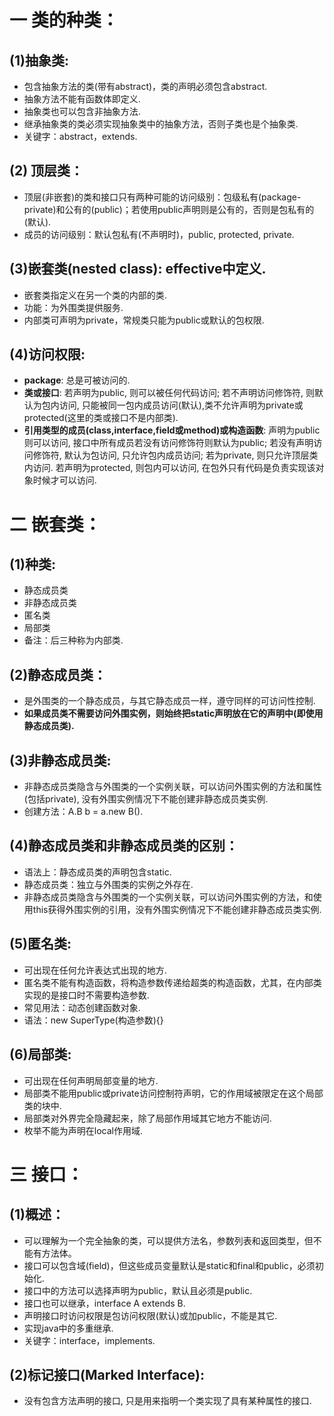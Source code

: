 # 一 类的种类： 
## (1)抽象类: 
- 包含抽象方法的类(带有abstract)，类的声明必须包含abstract.
- 抽象方法不能有函数体即定义.
- 抽象类也可以包含非抽象方法.
- 继承抽象类的类必须实现抽象类中的抽象方法，否则子类也是个抽象类.
- 关键字：abstract，extends.

## (2) 顶层类：
- 顶层(非嵌套)的类和接口只有两种可能的访问级别：包级私有(package-private)和公有的(public)；若使用public声明则是公有的，否则是包私有的(默认).
- 成员的访问级别：默认包私有(不声明时)，public, protected, private.

## (3)嵌套类(nested class): effective中定义.
- 嵌套类指定义在另一个类的内部的类.
- 功能：为外围类提供服务.
- 内部类可声明为private，常规类只能为public或默认的包权限.

## (4)访问权限:
- **package**: 总是可被访问的.
- **类或接口**: 若声明为public, 则可以被任何代码访问; 若不声明访问修饰符, 则默认为包内访问, 只能被同一包内成员访问(默认),类不允许声明为private或protected(这里的类或接口不是内部类).
- **引用类型的成员(class,interface,field或method)或构造函数**: 声明为public则可以访问, 接口中所有成员若没有访问修饰符则默认为public; 若没有声明访问修饰符, 默认为包访问, 只允许包内成员访问; 若为private, 则只允许顶层类内访问. 若声明为protected, 则包内可以访问, 在包外只有代码是负责实现该对象时候才可以访问.

# 二 嵌套类： 
## (1)种类: 
- 静态成员类
- 非静态成员类
- 匿名类
- 局部类
- 备注：后三种称为内部类.

## (2)静态成员类： 
- 是外围类的一个静态成员，与其它静态成员一样，遵守同样的可访问性控制.
- **如果成员类不需要访问外围实例，则始终把static声明放在它的声明中(即使用静态成员类).**

## (3)非静态成员类:
- 非静态成员类隐含与外围类的一个实例关联，可以访问外围实例的方法和属性(包括private), 没有外围实例情况下不能创建非静态成员类实例.
- 创建方法：A.B b = a.new B().

## (4)静态成员类和非静态成员类的区别：
- 语法上：静态成员类的声明包含static.
- 静态成员类：独立与外围类的实例之外存在.
- 非静态成员类隐含与外围类的一个实例关联，可以访问外围实例的方法，和使用this获得外围实例的引用，没有外围实例情况下不能创建非静态成员类实例.

## (5)匿名类: 
- 可出现在任何允许表达式出现的地方.
- 匿名类不能有构造函数，将构造参数传递给超类的构造函数，尤其，在内部类实现的是接口时不需要构造参数.
- 常见用法：动态创建函数对象.
- 语法：new SuperType(构造参数){}

## (6)局部类:
- 可出现在任何声明局部变量的地方.
- 局部类不能用public或private访问控制符声明，它的作用域被限定在这个局部类的块中.
- 局部类对外界完全隐藏起来，除了局部作用域其它地方不能访问.
- 枚举不能为声明在local作用域.

# 三 接口：
## (1)概述： 
- 可以理解为一个完全抽象的类，可以提供方法名，参数列表和返回类型，但不能有方法体。
- 接口可以包含域(field)，但这些成员变量默认是static和final和public，必须初始化.
- 接口中的方法可以选择声明为public，默认且必须是public.
- 接口也可以继承，interface A extends B.
- 声明接口时访问权限是包访问权限(默认)或加public，不能是其它.
- 实现java中的多重继承.
- 关键字：interface，implements.

## (2)标记接口(Marked Interface):
- 没有包含方法声明的接口, 只是用来指明一个类实现了具有某种属性的接口.
